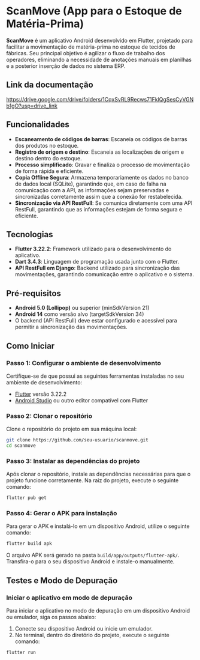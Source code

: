 
# ScanMove (App para o Estoque de Matéria-Prima)

**ScanMove** é um aplicativo Android desenvolvido em Flutter, projetado para facilitar a movimentação de matéria-prima no estoque de tecidos de fábricas. Seu principal objetivo é agilizar o fluxo de trabalho dos operadores, eliminando a necessidade de anotações manuais em planilhas e a posterior inserção de dados no sistema ERP.

## Link da documentação

https://drive.google.com/drive/folders/1CqxSvRL9Recws71FklQgSesCyVGNb1gO?usp=drive_link

## Funcionalidades

- **Escaneamento de códigos de barras**: Escaneia os códigos de barras dos produtos no estoque.
- **Registro de origem e destino**: Escaneia as localizações de origem e destino dentro do estoque.
- **Processo simplificado**: Gravar e finaliza o processo de movimentação de forma rápida e eficiente.
- **Copia Offline Segura**: Armazena temporariamente os dados no banco de dados local (SQLite), garantindo que, em caso de falha na comunicação com a API, as informações sejam preservadas e sincronizadas corretamente assim que a conexão for restabelecida.
- **Sincronização via API RestFull**: Se comunica diretamente com uma API RestFull, garantindo que as informações estejam de forma segura e eficiente.

## Tecnologias

- **Flutter 3.22.2**: Framework utilizado para o desenvolvimento do aplicativo.
- **Dart 3.4.3**: Linguagem de programação usada junto com o Flutter.
- **API RestFull em Django**: Backend utilizado para sincronização das movimentações, garantindo comunicação entre o aplicativo e o sistema.

## Pré-requisitos

- **Android 5.0 (Lollipop)** ou superior (minSdkVersion 21)
- **Android 14** como versão alvo (targetSdkVersion 34)
- O backend (API RestFull) deve estar configurado e acessível para permitir a sincronização das movimentações.


## Como Iniciar

### Passo 1: Configurar o ambiente de desenvolvimento

Certifique-se de que possui as seguintes ferramentas instaladas no seu ambiente de desenvolvimento:

- [Flutter](https://flutter.dev/docs/get-started/install) versão 3.22.2
- [Android Studio](https://developer.android.com/studio) ou outro editor compatível com Flutter

### Passo 2: Clonar o repositório

Clone o repositório do projeto em sua máquina local:

```bash
git clone https://github.com/seu-usuario/scanmove.git
cd scanmove
```

### Passo 3: Instalar as dependências do projeto

Após clonar o repositório, instale as dependências necessárias para que o projeto funcione corretamente. Na raiz do projeto, execute o seguinte comando:

```bash
flutter pub get
```

### Passo 4: Gerar o APK para instalação

Para gerar o APK e instalá-lo em um dispositivo Android, utilize o seguinte comando:

```bash
flutter build apk
```

O arquivo APK será gerado na pasta `build/app/outputs/flutter-apk/`. Transfira-o para o seu dispositivo Android e instale-o manualmente.

## Testes e Modo de Depuração

### Iniciar o aplicativo em modo de depuração

Para iniciar o aplicativo no modo de depuração em um dispositivo Android ou emulador, siga os passos abaixo:

1. Conecte seu dispositivo Android ou inicie um emulador.
2. No terminal, dentro do diretório do projeto, execute o seguinte comando:

```bash
flutter run

